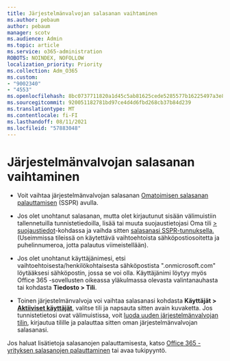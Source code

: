 ```yaml
---
title: Järjestelmänvalvojan salasanan vaihtaminen
ms.author: pebaum
author: pebaum
manager: scotv
ms.audience: Admin
ms.topic: article
ms.service: o365-administration
ROBOTS: NOINDEX, NOFOLLOW
localization_priority: Priority
ms.collection: Adm_O365
ms.custom:
- "9002340"
- "4553"
ms.openlocfilehash: 8bc0737711820a1d45c5ab81625cede5285577b16225497a3e86e64b3cf24ed1
ms.sourcegitcommit: 920051182781bd97ce4d4d6fbd268cb37b84d239
ms.translationtype: MT
ms.contentlocale: fi-FI
ms.lasthandoff: 08/11/2021
ms.locfileid: "57883048"
---
```

# <a name="admin-password-reset"></a>Järjestelmänvalvojan salasanan vaihtaminen

- Voit vaihtaa järjestelmänvalvojan salasanan [Omatoimisen salasanan palauttamisen](https://passwordreset.microsoftonline.com/) (SSPR) avulla.

- Jos olet unohtanut salasanan, mutta olet kirjautunut sisään välimuistiin tallennetuilla tunnistetiedoilla, lisää tai muuta suojaustietojasi Oma tili [> suojaustiedot](https://mysignins.microsoft.com/security-info)-kohdassa ja vaihda sitten [salasanasi SSPR-tunnuksella.](https://passwordreset.microsoftonline.com/) (Useimmissa tileissä on käytettävä vaihtoehtoista sähköpostiosoitetta ja puhelinnumeroa, jotta palautus viimeistellään).

- Jos olet unohtanut käyttäjänimesi, etsi vaihtoehtoisesta/henkilökohtaisesta sähköpostista ".onmicrosoft.com" löytääksesi sähköpostin, jossa se voi olla.  Käyttäjänimi löytyy myös Office 365 -sovellusten oikeassa yläkulmassa olevasta valintanauhasta tai kohdasta **Tiedosto > Tili**.

- Toinen järjestelmänvalvoja voi vaihtaa salasanasi kohdasta **Käyttäjät > [Aktiiviset käyttäjät](https://portal.office.com/adminportal/home#/users)**, valitse tili ja napsauta sitten avain kuvaketta.  Jos tunnistetietosi ovat välimuistissa, voit [luoda uuden järjestelmänvalvojan tilin](https://portal.office.com/adminportal/home#/users), kirjautua tilille ja palauttaa sitten oman järjestelmänvalvojan salasanasi.

Jos haluat lisätietoja salasanojen palauttamisesta, katso [Office 365 -yrityksen salasanojen palauttaminen](https://docs.microsoft.com/microsoft-365/admin/add-users/reset-passwords) tai avaa tukipyyntö.
